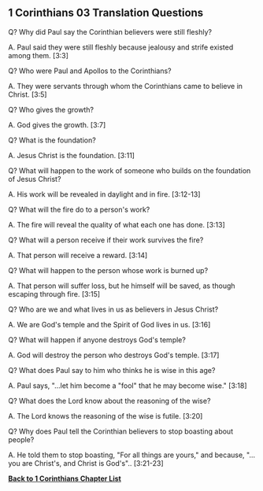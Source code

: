 ## 1 Corinthians 03 Translation Questions ##

Q? Why did Paul say the Corinthian believers were still fleshly?

A. Paul said they were still fleshly because jealousy and strife existed among them. [3:3]

Q? Who were Paul and Apollos to the Corinthians?

A. They were servants through whom the Corinthians came to believe in Christ. [3:5]

Q? Who gives the growth?

A. God gives the growth. [3:7]

Q? What is the foundation?

A. Jesus Christ is the foundation. [3:11]

Q? What will happen to the work of someone who builds on the foundation of Jesus Christ?

A. His work will be revealed in daylight and in fire. [3:12-13]

Q? What will the fire do to a person's work?

A. The fire will reveal the quality of what each one has done. [3:13]

Q? What will a person receive if their work survives the fire?

A. That person will receive a reward. [3:14]

Q? What will happen to the person whose work is burned up?

A. That person will suffer loss, but he himself will be saved, as though escaping through fire. [3:15]

Q? Who are we and what lives in us as believers in Jesus Christ?

A. We are God's temple and the Spirit of God lives in us. [3:16]

Q? What will happen if anyone destroys God's temple?

A. God will destroy the person who destroys God's temple. [3:17]

Q? What does Paul say to him who thinks he is wise in this age?

A. Paul says, "...let him become a "fool" that he may become wise." [3:18]

Q? What does the Lord know about the reasoning of the wise?

A. The Lord knows the reasoning of the wise is futile. [3:20]

Q? Why does Paul tell the Corinthian believers to stop boasting about people?

A. He told them to stop boasting, "For all things are yours," and because, "... you are Christ's, and Christ is God's".. [3:21-23]

__[Back to 1 Corinthians Chapter List](./)__

